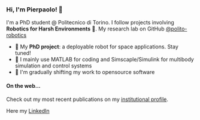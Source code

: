 ### Hi, I'm Pierpaolo! 👋
I'm a PhD student @ Politecnico di Torino. 
I follow projects involving **Robotics for Harsh Environments** :robot:.
My research lab on GitHub [@polito-robotics](https://github.com/polito-robotics)

- 🔭  My **PhD project**: a deployable robot for space applications. Stay tuned!
- :rocket: I mainly use MATLAB for coding and Simscaple/Simulink for multibody simulation and control systems
- 🌱 I'm gradually shifting my work to opensource software

#### On the web...
Check out my most recent publications on my [institutional profile](https://www.dimeas.polito.it/en/personale/scheda/(nominativo)/pierpaolo.palmieri).

Here my [LinkedIn](https://www.linkedin.com/in/pierpaolopalmieri)
